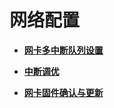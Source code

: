 # 网络配置

-   **[网卡多中断队列设置](网卡多中断队列设置.md)**

-   **[中断调优](中断调优.md)**

-   **[网卡固件确认与更新](网卡固件确认与更新.md)**
